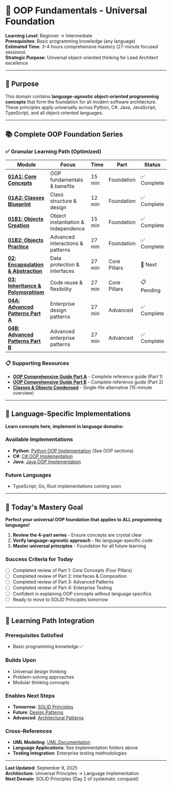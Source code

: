 # 🎯 OOP Fundamentals - Universal Foundation

**Learning Level**: Beginner → Intermediate  
**Prerequisites**: Basic programming knowledge (any language)  
**Estimated Time**: 3-4 hours comprehensive mastery (27-minute focused sessions)  
**Strategic Purpose**: Universal object-oriented thinking for Lead Architect excellence

---

## 🎯 Purpose

This domain contains **language-agnostic object-oriented programming concepts** that form the foundation for all modern software architecture. These principles apply universally across Python, C#, Java, JavaScript, TypeScript, and all object-oriented languages.

---

## 📚 Complete OOP Foundation Series

### **✅ Granular Learning Path (Optimized)**

| Module | Focus | Time | Part | Status |
|--------|-------|------|------|--------|
| **[01A1: Core Concepts](01A1_OOP-Core-Concepts.md)** | OOP fundamentals & benefits | 15 min | Foundation | ✅ Complete |
| **[01A2: Classes Blueprint](01A2_OOP-Classes-Blueprint.md)** | Class structure & design | 12 min | Foundation | ✅ Complete |
| **[01B1: Objects Creation](01B1_OOP-Objects-Creation.md)** | Object instantiation & independence | 15 min | Foundation | ✅ Complete |
| **[01B2: Objects Practice](01B2_OOP-Objects-Practice.md)** | Advanced interactions & patterns | 27 min | Foundation | ✅ Complete |
| **[02: Encapsulation & Abstraction](02_OOP-Encapsulation-Abstraction.md)** | Data protection & interfaces | 27 min | Core Pillars | 🔄 Next |
| **[03: Inheritance & Polymorphism](03_OOP-Inheritance-Polymorphism.md)** | Code reuse & flexibility | 27 min | Core Pillars | 📋 Pending |
| **[04A: Advanced Patterns Part A](04_OOP-Advanced-Patterns-PartA.md)** | Enterprise design patterns | 27 min | Advanced | ✅ Complete |
| **[04B: Advanced Patterns Part B](04_OOP-Advanced-Patterns-PartB.md)** | Advanced enterprise patterns | 27 min | Advanced | ✅ Complete |

### **📋 Supporting Resources**

- **[OOP Comprehensive Guide Part A](05_OOP-Fundamentals-Comprehensive-Guide-PartA.md)** - Complete reference guide (Part 1)
- **[OOP Comprehensive Guide Part B](05_OOP-Fundamentals-Comprehensive-Guide-PartB.md)** - Complete reference guide (Part 2)
- **[Classes & Objects Condensed](01_OOP-Classes-and-Objects-CONDENSED.md)** - Single-file alternative (15-minute overview)

---

## 🔗 Language-Specific Implementations

**Learn concepts here, implement in language domains:**

### **Available Implementations**

- **Python**: [Python OOP Implementation](../../02_Python/) (See OOP sections)
- **C#**: [C# OOP Implementation](../../03_CSharp/02_Object-Oriented-Mastery/)
- **Java**: [Java OOP Implementation](../../04_Java/02_OOP-Implementation/)

### **Future Languages**

- TypeScript, Go, Rust implementations coming soon

---

## 🎯 Today's Mastery Goal

**Perfect your universal OOP foundation that applies to ALL programming languages!**

1. **Review the 4-part series** - Ensure concepts are crystal clear
2. **Verify language-agnostic approach** - No language-specific code
3. **Master universal principles** - Foundation for all future learning

### **Success Criteria for Today**

- [ ] Completed review of Part 1: Core Concepts (Four Pillars)
- [ ] Completed review of Part 2: Interfaces & Composition
- [ ] Completed review of Part 3: Advanced Patterns
- [ ] Completed review of Part 4: Enterprise Testing
- [ ] Confident in explaining OOP concepts without language specifics
- [ ] Ready to move to SOLID Principles tomorrow

---

## 🚀 Learning Path Integration

### **Prerequisites Satisfied**

- Basic programming knowledge ✅

### **Builds Upon**

- Universal design thinking
- Problem-solving approaches
- Modular thinking concepts

### **Enables Next Steps**

- **Tomorrow**: [SOLID Principles](../02_SOLID-Principles/)
- **Future**: [Design Patterns](../03_Design-Patterns/)
- **Advanced**: [Architectural Patterns](../04_Architectural-Patterns/)

### **Cross-References**

- **UML Modeling**: [UML Documentation](../23_UML/)
- **Language Applications**: See implementation folders above
- **Testing Integration**: Enterprise testing methodologies

---

**Last Updated**: September 9, 2025  
**Architecture**: Universal Principles → Language Implementation  
**Next Domain**: SOLID Principles (Day 2 of systematic conquest)
